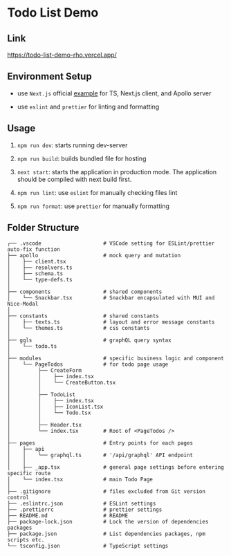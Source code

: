 # Todo List Demo

## Link

https://todo-list-demo-rho.vercel.app/

## Environment Setup

- use `Next.js` official [example](https://github.com/vercel/next.js/tree/canary/examples/api-routes-apollo-server-and-client) for TS, Next.js client, and Apollo server

- use `eslint` and `prettier` for linting and formatting

## Usage

1. `npm run dev`: starts running dev-server

2. `npm run build`: builds bundled file for hosting

3. `next start`: starts the application in production mode. The application should be compiled with next build first.

4. `npm run lint`: use `eslint` for manually checking files lint

5. `npm run format`: use `prettier` for manually formatting

## Folder Structure

```
┌── .vscode                    # VSCode setting for ESLint/prettier auto-fix function
├── apollo                     # mock query and mutation
│    ├── client.tsx
│    ├── resolvers.ts
│    ├── schema.ts
│    └── type-defs.ts
│
├── components                 # shared components
│    └── Snackbar.tsx          # Snackbar encapsulated with MUI and Nice-Modal
│
├── constants                  # shared constants
│    ├── texts.ts              # layout and error message constants
│    └── themes.ts             # css constants
│
├── gqls                       # graphQL query syntax
│    └── todo.ts
│
├── modules                    # specific business logic and component
│    └── PageTodos             # for todo page usage
│         ├── CreateForm
│         │    ├── index.tsx
│         │    └── CreateButton.tsx
│         │
│         ├── TodoList
│         │    ├── index.tsx
│         │    ├── IconList.tsx
│         │    └── Todo.tsx
│         │
│         ├── Header.tsx
│         └── index.tsx        # Root of <PageTodos />
│
├── pages                      # Entry points for each pages
│    ├── api
│    │    └── graphql.ts       # '/api/graphql' API endpoint
│    │
│    ├── _app.tsx              # general page settings before entering specific route
│    └── index.tsx             # main Todo Page
│
├── .gitignore                 # files excluded from Git version control
├── .eslintrc.json             # ESLint settings
├── .prettierrc                # prettier settings
├── README.md                  # README
├── package-lock.json          # Lock the version of dependencies packages
├── package.json               # List dependencies packages, npm scripts etc.
└── tsconfig.json              # TypeScript settings
```
